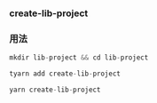 ### create-lib-project

### 用法

```javascript
mkdir lib-project && cd lib-project

tyarn add create-lib-project

yarn create-lib-project
```
